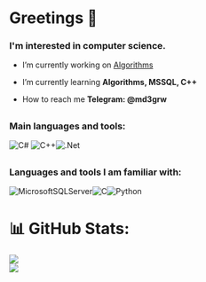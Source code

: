 <h1 align="left">Greetings 👋</h1>
<h3 align="left">I'm interested in computer science.</h3>

- I’m currently working on [Algorithms](https://github.com/md3grw/Algorithms)

- I’m currently learning **Algorithms, MSSQL, C++**

- How to reach me **Telegram: @md3grw**

## <h3 align="left">Main languages and tools:</h3>
![C#](https://img.shields.io/badge/c%23-%23239120.svg?style=for-the-badge&logo=c-sharp&logoColor=white) ![C++](https://img.shields.io/badge/c++-%2300599C.svg?style=for-the-badge&logo=c%2B%2B&logoColor=white)![.Net](https://img.shields.io/badge/.NET-5C2D91?style=for-the-badge&logo=.net&logoColor=white) 


## <h3 align="left">Languages and tools I am familiar with:</h3>
![MicrosoftSQLServer](https://img.shields.io/badge/Microsoft%20SQL%20Sever-CC2927?style=for-the-badge&logo=microsoft%20sql%20server&logoColor=white)![C](https://img.shields.io/badge/c-%2300599C.svg?style=for-the-badge&logo=c&logoColor=white)![Python](https://img.shields.io/badge/python-3670A0?style=for-the-badge&logo=python&logoColor=ffdd54)


## 
# 📊 GitHub Stats:
![](https://github-readme-stats.vercel.app/api?username=md3grw&theme=gruvbox&hide_border=false&include_all_commits=false&count_private=false)<br/>
![](https://github-readme-stats.vercel.app/api/top-langs/?username=md3grw&theme=gruvbox&hide_border=false&include_all_commits=false&count_private=false&layout=compact)

